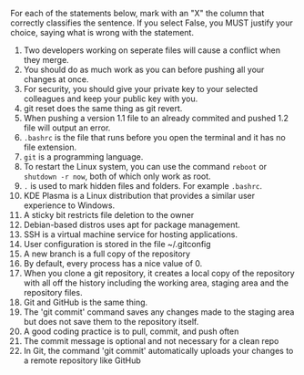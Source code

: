 For each of the statements below, mark with an "X" the column that correctly classifies the sentence. If you select False, you MUST justify your choice, saying what is wrong with the statement.


1. Two developers working on seperate files will cause a conflict when they merge.
2. You should do as much work as you can before pushing all your changes at once.
3. For security, you should give your private key to your selected colleagues and keep your public key with you.
4. git reset does the same thing as git revert.
5. When pushing a version 1.1 file to an already commited and pushed 1.2 file will output an error.
6. `.bashrc` is the file that runs before you open the terminal and it has no file extension.
7. `git` is a programming language.
8. To restart the Linux system, you can use the command `reboot` or `shutdown -r now`, both of which only work as root.
9. `.` is used to mark hidden files and folders. For example `.bashrc`. 
10. KDE Plasma is a Linux distribution that provides a similar user experience to Windows.
11. A sticky bit restricts file deletion to the owner
12. Debian-based distros uses apt for package management.
13. SSH is a virtual machine service for hosting applications. 
14. User configuration is stored in the file ~/.gitconfig
15. A new branch is a full copy of the repository
16. By default, every process has a nice value of 0.
17. When you clone a git repository, it creates a local copy of the repository with all off the history including the working area, staging area and the repository files.
18. Git and GitHub is the same thing.
19. The 'git commit' command saves any changes made to the staging area but does not save them to the repository itself. 
21. A good coding practice is to pull, commit, and push often
22. The commit message is optional and not necessary for a clean repo
23. In Git, the command 'git commit' automatically uploads your changes to a remote repository like GitHub

